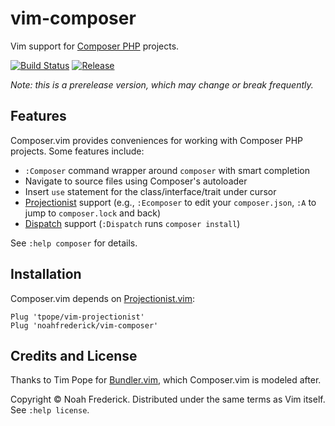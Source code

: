 # vim-composer

Vim support for [Composer PHP][composer] projects.

[![Build Status][buildimg]](https://travis-ci.org/noahfrederick/vim-composer)
[![Release][release]](https://github.com/noahfrederick/vim-composer/releases)

*Note: this is a prerelease version, which may change or break frequently.*

[composer]: https://getcomposer.org/
[buildimg]: https://img.shields.io/travis/noahfrederick/vim-composer/master.svg
[release]:  https://img.shields.io/github/tag/noahfrederick/vim-composer.svg?maxAge=2592000

## Features

Composer.vim provides conveniences for working with Composer PHP projects.
Some features include:

* `:Composer` command wrapper around `composer` with smart completion
* Navigate to source files using Composer's autoloader
* Insert `use` statement for the class/interface/trait under cursor
* [Projectionist][projectionist] support (e.g., `:Ecomposer` to edit your
  `composer.json`, `:A` to jump to `composer.lock` and back)
* [Dispatch][dispatch] support (`:Dispatch` runs `composer install`)

See `:help composer` for details.

## Installation

Composer.vim depends on [Projectionist.vim][projectionist]:

	Plug 'tpope/vim-projectionist'
	Plug 'noahfrederick/vim-composer'

## Credits and License

Thanks to Tim Pope for [Bundler.vim][bundler], which Composer.vim is modeled
after.

Copyright © Noah Frederick. Distributed under the same terms as Vim itself.
See `:help license`.

[projectionist]: https://github.com/tpope/vim-projectionist
[dispatch]: https://github.com/tpope/vim-dispatch
[bundler]: https://github.com/tpope/vim-bundler
